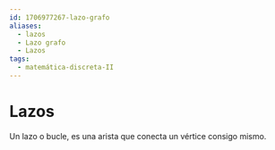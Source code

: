 ```yaml
---
id: 1706977267-lazo-grafo
aliases:
  - lazos
  - Lazo grafo
  - Lazos
tags:
  - matemática-discreta-II
---
```


# Lazos

Un lazo o bucle, es una arista que conecta un vértice consigo mismo. 
